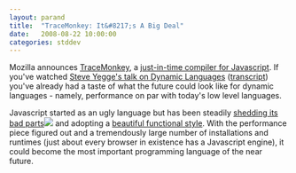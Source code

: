 ```yaml
---
layout: parand
title:  "TraceMonkey: It&#8217;s A Big Deal"
date:   2008-08-22 10:00:00
categories: stddev
---
```

Mozilla announces [TraceMonkey](/web/20101222052023/http://weblogs.mozillazine.org/roadmap/archives/2008/08/tracemonkey_javascript_lightsp.html), a [just-in-time compiler for Javascript](/web/20101222052023/http://ejohn.org/blog/tracemonkey/). If you've watched [Steve Yegge's talk on Dynamic Languages](/web/20101222052023/http://stanford-online.stanford.edu/courses/ee380/080507-ee380-300.asx) \([transcript](/web/20101222052023/http://steve-yegge.blogspot.com/2008/05/dynamic-languages-strike-back.html)\) you've already had a taste of what the future could look like for dynamic languages - namely, performance on par with today's low level languages.

Javascript started as an ugly language but has been steadily [shedding its bad parts](/web/20101222052023/http://www.amazon.com/gp/redirect.html?ie=UTF8&location=http%3A%2F%2Fwww.amazon.com%2FJavaScript-Good-Parts-Douglas-Crockford%2Fdp%2F0596517742%3Fie%3DUTF8%26s%3Dbooks%26qid%3D1219472734%26sr%3D8-1&tag=parandcom-20&linkCode=ur2&camp=1789&creative=9325)![](/web/20101222052023im_/http://www.assoc-amazon.com/e/ir?t=parandcom-20&l=ur2&o=1) and adopting a [beautiful functional style](/web/20101222052023/http://jquery.com/). With the performance piece figured out and a tremendously large number of installations and runtimes \(just about every browser in existence has a Javascript engine\), it could become the most important programming language of the near future.
